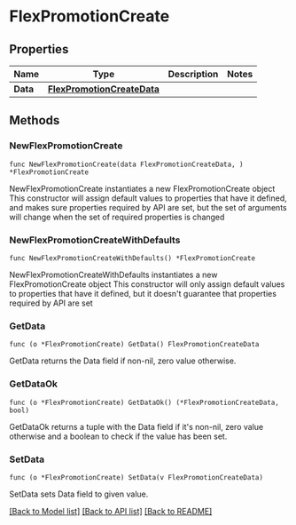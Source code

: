 # FlexPromotionCreate

## Properties

Name | Type | Description | Notes
------------ | ------------- | ------------- | -------------
**Data** | [**FlexPromotionCreateData**](FlexPromotionCreateData.md) |  | 

## Methods

### NewFlexPromotionCreate

`func NewFlexPromotionCreate(data FlexPromotionCreateData, ) *FlexPromotionCreate`

NewFlexPromotionCreate instantiates a new FlexPromotionCreate object
This constructor will assign default values to properties that have it defined,
and makes sure properties required by API are set, but the set of arguments
will change when the set of required properties is changed

### NewFlexPromotionCreateWithDefaults

`func NewFlexPromotionCreateWithDefaults() *FlexPromotionCreate`

NewFlexPromotionCreateWithDefaults instantiates a new FlexPromotionCreate object
This constructor will only assign default values to properties that have it defined,
but it doesn't guarantee that properties required by API are set

### GetData

`func (o *FlexPromotionCreate) GetData() FlexPromotionCreateData`

GetData returns the Data field if non-nil, zero value otherwise.

### GetDataOk

`func (o *FlexPromotionCreate) GetDataOk() (*FlexPromotionCreateData, bool)`

GetDataOk returns a tuple with the Data field if it's non-nil, zero value otherwise
and a boolean to check if the value has been set.

### SetData

`func (o *FlexPromotionCreate) SetData(v FlexPromotionCreateData)`

SetData sets Data field to given value.



[[Back to Model list]](../README.md#documentation-for-models) [[Back to API list]](../README.md#documentation-for-api-endpoints) [[Back to README]](../README.md)


